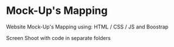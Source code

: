 # Mock-Up's Mapping

Website Mock-Up's Mapping using: HTML / CSS / JS and Boostrap

Screen Shoot with code in separate folders
